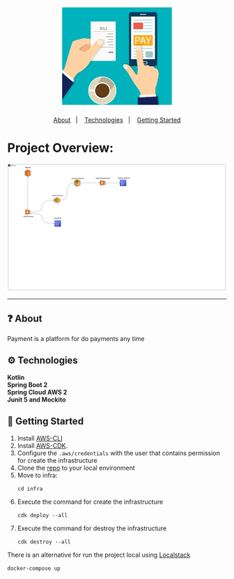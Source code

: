 <h1 align="center">
    <img src="./assets/online-payment-providers.png" alt="Payment service" width="50%">
</h1>

<p align="center">
  <a href="#question-about">About</a>&nbsp;&nbsp;&nbsp;|&nbsp;&nbsp;&nbsp;
  <a href="#gear-technologies">Technologies</a>&nbsp;&nbsp;&nbsp;|&nbsp;&nbsp;&nbsp;
  <a href="#rocket-getting-started">Getting Started</a>
</p>

# Project Overview:
![image info](assets/drawio.png)

---

## :question: About

Payment is a platform for do payments any time

## :gear: Technologies

<strong>Kotlin</strong></br>
<strong>Spring Boot 2</strong></br>
<strong>Spring Cloud AWS 2</strong></br>
<strong>Junit 5 and Mockito</strong></br>

## :rocket: Getting Started

1. Install [AWS-CLI](https://docs.aws.amazon.com/cli/latest/userguide/getting-started-install.html)
2. Install [AWS-CDK](https://docs.aws.amazon.com/cdk/v2/guide/cli.html).
3. Configure the ```.aws/credentials``` with the user that contains permission for create the infrastructure
4. Clone the [repo](https://github.com/igormgomes/payment-service) to your local environment
5. Move to infra:
    ```
    cd infra
    ```
6. Execute the command for create the infrastructure
    ```
    cdk deploy --all
    ```
7. Execute the command for destroy the infrastructure
    ```
   cdk destroy --all
    ```

There is an alternative for run the project local using [Localstack](https://github.com/localstack/localstack)
```
docker-compose up
```
